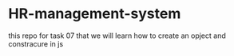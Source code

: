 # HR-management-system
this repo for task 07
that we will learn how to create an opject and constracure in js
